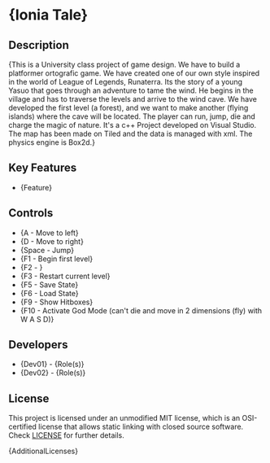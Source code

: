 # {Ionia Tale}

## Description

{This is a University class project of game design. We have to build a platformer ortografic game. We have created one of our own style inspired in the world of League of Legends, Runaterra. Its the story of a young Yasuo that goes through an adventure to tame the wind. He begins in the village and has to traverse the levels and arrive to the wind cave. We have developed the first level (a forest), and we want to make another (flying islands) where the cave will be located. The player can run, jump, die and charge the magic of nature. It's a c++ Project developed on Visual Studio. The map has been made on Tiled and the data is managed with xml. The physics engine is Box2d.}

## Key Features

 - {Feature}
 
## Controls

- {A - Move to left}
- {D - Move to right}
- {Space - Jump}
- {F1 - Begin first level}
- {F2 - }
- {F3 - Restart current level}
- {F5 - Save State}
- {F6 - Load State}
- {F9 - Show Hitboxes}
- {F10 - Activate God Mode (can't die and move in 2 dimensions (fly) with W A S D)}

## Developers

 - {Dev01} - {Role(s)}
 - {Dev02} - {Role(s)}

## License

This project is licensed under an unmodified MIT license, which is an OSI-certified license that allows static linking with closed source software. Check [LICENSE](LICENSE) for further details.

{AdditionalLicenses}
